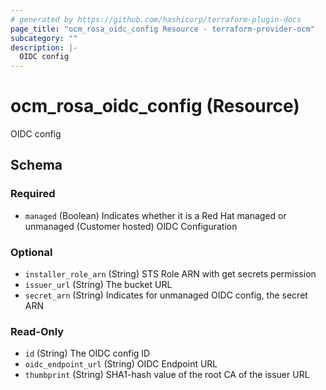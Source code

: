 ```yaml
---
# generated by https://github.com/hashicorp/terraform-plugin-docs
page_title: "ocm_rosa_oidc_config Resource - terraform-provider-ocm"
subcategory: ""
description: |-
  OIDC config
---
```


# ocm_rosa_oidc_config (Resource)

OIDC config



<!-- schema generated by tfplugindocs -->
## Schema

### Required

- `managed` (Boolean) Indicates whether it is a Red Hat managed or unmanaged (Customer hosted) OIDC Configuration

### Optional

- `installer_role_arn` (String) STS Role ARN with get secrets permission
- `issuer_url` (String) The bucket URL
- `secret_arn` (String) Indicates for unmanaged OIDC config, the secret ARN

### Read-Only

- `id` (String) The OIDC config ID
- `oidc_endpoint_url` (String) OIDC Endpoint URL
- `thumbprint` (String) SHA1-hash value of the root CA of the issuer URL


